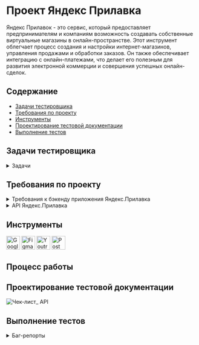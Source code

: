 # <a name="up" />Проект Яндекс Прилавка

Яндекс Прилавок - это сервис, который предоставляет предпринимателям и компаниям возможность создавать собственные виртуальные магазины в онлайн-пространстве. Этот инструмент облегчает процесс создания и настройки интернет-магазинов, управления продажами и обработки заказов. Он также обеспечивает интеграцию с онлайн-платежами, что делает его полезным для развития электронной коммерции и совершения успешных онлайн-сделок.

## Содержание
- [Задачи тестировщика](#задачи-тестировщика)
- [Требования по проекту](#требования-по-проекту)
- [Инструменты](#инструменты)
- [Проектирование тестовой документации](#проектирование-тестовой-документации)
- [Выполнение тестов](#выполнение-тестов)

## Задачи тестировщика

<details>
<summary> Задачи </summary> 

1. Проанализировать требования к новой функциональности бэкенда Яндекс.Прилавка  
2. Изучить документацию к API в Apidoc  
3. Спроектировать тесты в виде чек-листа, чтобы покрыть новую функциональность  
-Работа с наборами: возможность добавлять продукты в набор    
Ручка **POST /api/v1/kits/:id/products**;   
-Работа с курьерами: возможность проверить, есть ли доставка курьерской службой «Привезём быстро» и сколько она стоит  
Ручка **POST /fast-delivery/v3.1.1/calculate-delivery.xml**;   
-Работа с корзиной:  
возможность получить список продуктов, которые добавили в корзину    
Ручка **GET /api/v1/orders/:id**;  
возможность добавлять продукты в корзину  
Ручка **PUT /api/v1/orders/:id**;  
возможность удалять корзину  
Ручка **DELETE /api/v1/orders/:id**.  
4. Протестировать API через Postman и завести баг-репорты в YouTrack
   
***

</details>

## Требования по проекту

<details>
<summary> Требования к бэкенду приложения Яндекс.Прилавка </summary>

### Описание общей логики
#### Авторизация и данные для заказа
Пользователь может зарегистрироваться. Если пользователь не зарегистрировался, то форма заполнения: имя, e-mail, телефон, адрес, комментарий — появляется, когда пользователь уже сформировал корзину и хочет оформить заказ. Пользователь не может сделать заказ, если не ввёл обязательные поля. Если пользователь зарегистрировался, то ему не нужно вновь вводить данные, однако он может их изменить. Пользователь может оформить несколько заказов.
Для заказа нужно ввести:  
- имя;  
- телефон;  
- адрес;  
- e-mail (необязательно);  
- комментарий к заказу (необязательно).

![iScreen Shoter - Safari - 231105164522](https://github.com/SofiiaSleptsova/Yandex_Prilavka/assets/147629405/e6c1539a-3656-4934-bcb1-787f04cb7a25)

#### Главное меню заказа
На выбор даётся 3 карточки:  
- «Под ситуацию» (под кино и сериалы, на пикник, вкусы Парижа);  
- «Приготовь блюдо» (сырники, борщ, карбонара, штрудель);  
- «Создать свой набор» (пользователь сам называет и добавляет туда продукты).  
Переходишь в карточку — видишь варианты наборов.   
Переходишь в набор — видишь перечень возможных продуктов. Каждый продукт относится к определённой категории (например, «Напитки»). В перечне пользователь видит название продукта, его массу, цену. Когда клиент нажимает на продукт, ему даётся возможность выбрать количество продуктов. При этом появляется кнопка «Корзина», которая отображает сумму выбранных товаров и время доставки.
При нажатии на кнопку пользователь может посмотреть свою корзину.

#### Корзина
Отображает наименование продукта, его количество, цену для этого продукта с учётом количества, итог. Если доставка платная, то отображает сумму доставки и итоговую сумму заказа. Пользователь может удалить корзину, добавить новые продукты, убрать выбранные продукты.
Создание корзины:  
- При создании корзины должна быть возможность указать время доставки продуктов  
- При создании корзины проверять, что все службы доставки могут обработать заказ в указанное время  
- Если время доставки не указано - брать, как текущее время с сервера.  
При удалении и просмотре корзины время доставки не учитывается.  

#### Создание своего набора  
Пользователь может создать свой набор и выбрать продукты. Он обязательно даёт имя набору и выбирает продукты.   Пользователь может изменить название набора, удалить набор, удалить выбранные продукты, добавить новые. Если данные при создании или изменении набора введены неверно — выводится сообщение об ошибке.  
![iScreen Shoter - Safari - 231105164751](https://github.com/SofiiaSleptsova/Yandex_Prilavka/assets/147629405/071491a7-497d-4dd1-bbe8-0354f5542835)

#### Работа с курьерами  
Работа с курьерами предполагает два режима работы:  
1. При оформлении заказа: URL
`POST /api/v1/orders`  
Логика выбора курьерской службы при оформлении заказа пользователем: служба должна работать в указанное в заказе время и должна быть самой дешёвой.   
Пользователю отображается время доставки в зависимости от выбранной службы.  
В заказе доставка становится платной, если соблюдается хотя бы одно условие:   
- превышено максимальное количество товаров;  
- превышен максимальный вес;  
- сумма заказа меньше 150 рублей.  
Логика расчёта стоимости доставки заказа для пользователя:  
- Если вес или количество превысили максимальное значение, стоимость доставки для пользователя становится 99 рублей.  
- Если вес или количество в заказе не превышают максимального, берётся
`price`
этих продуктов, и если их сумма меньше 150 рублей, то стоимость доставки для пользователя также становится 99 рублей.  
Стоимость доставки прибавляется в итоговую сумму заказа.  
Если ни одно из обозначенных условий не соблюдается, то цена доставки курьерской службы не включается в итоговую сумму заказа.   

2. Узнать возможность доставки продуктов и цену для отдельной курьерской службы: у каждой курьерской службы свой URL.   
Цена доставки курьерской службой рассчитывается по количеству и весу указанных продуктов.  
Детальные требования к расчёту стоимости доставки курьерскими службами можно посмотреть [тут](https://code.s3.yandex.net/qa/files/delivery_requirements.pdf).

![iScreen Shoter - Safari - 231105165024](https://github.com/SofiiaSleptsova/Yandex_Prilavka/assets/147629405/0350b548-f19f-4c53-9c17-08ad8d9236a4)

#### Работа со складом
Имеется 4 складских отделения.   
У каждого склада своя ручка. 
У каждого свой ограниченный набор продуктов. Когда пользователь сделал заказ, ручка уточняет, какой склад сформирует заказ.  
Логика выбора склада: есть продукты на складе, должен работать во время заказа и самый дешёвый.   
Пользователь может заказать только те продукты и их количество, которые есть в полной мере хотя бы на одном складе (то есть ситуации, где он набрал корзину, а ему пишут «Не привезём» — нет).  

![iScreen Shoter - Safari - 231105165121](https://github.com/SofiiaSleptsova/Yandex_Prilavka/assets/147629405/2cc5b6a3-6afc-4717-abf3-16f23a1fea93)

#### Список URL реализованных в API
Подробнее о самих URL и параметрах смотри в документации к API

#### URL для авторизации
- `POST /api/v1/users - создать пользователя`

#### URL для наборов
- `POST /api/v1/kits - создать набор`
- `GET /api/v1/kits - получить список наборов`
- `DELETE /api/v1/kits - удалить набор`
- `PUT /api/v1/kits - переименовать набор, изменить список продуктов в наборе`
- `GET /api/v1/kits/search - получить список продуктов в наборе`

#### URL для продуктов
- `POST /api/v1/products/kits - получить список наборов по продуктам`
- `POST /api/v1/kits/{id}/products - добавить продукты в набор`
- `PUT /api/v1/products/:id - изменить цену продукта`
- `POST /api/v1/orders - посчитать сумму продуктов`
- `POST /api/v1/warehouse/check - проверить наличие продуктов на складах`

#### URL для складов
- `GET /api/v1/warehouses - получить список складов`
- `POST /api/v1/warehouses/amount - получить информацию о количестве продуктов на складах`
- `/api/wsdl - получить информацию о количестве продуктов на складах`
- `POST /api/v1/orders - получить информацию, какой склад возьмет заказ`

#### URL для курьерских служб
- `GET /api/v1/couriers - получить список курьерских служб`
- `POST /api/v1/couriers/check - узнать информацию доступна ли курьерская служба для доставки заказа`
- `POST /api/v1/orders - узнать информацию, какой курьер возьмет заказ`
- `POST /moscow-delivery/v1/calculate - возможность доставки и её стоимость курьерской «Доставка Москва»`
- `POST /on-a-broomstick/v1/delivery - возможность доставки и её стоимость курьерской службой «На метле уюта»`
- `POST /fast-delivery/v3.1.1/calculate-delivery.xml - возможность доставки и её стоимость` `курьерской службой «Привезём быстро»`
- `POST /train-noises/wsdl - возможность доставки и её стоимость курьерской службой «Чух-чух и уже у вас»`

#### URL для заказов
- `POST /api/v1/orders - посчитать итоговую сумму заказа (вместе с доставкой)`
- `POST /api/v1/orders - посчитать стоимость доставки с учётом различных курьерских служб`
- `GET /api/v1/orders - получить список заказов`

#### URL для корзины
- `GET /api/v1/orders/id - получить список продуктов в корзине`
- `POST /api/v1/orders - создать корзину`
- `PUT /api/v1/orders/:id - добавить продукты в корзину`
- `DELETE/api/v1/orders/:id - удалить корзину`

#### Описание содержимого базы данных

![iScreen Shoter - Safari - 231105165304](https://github.com/SofiiaSleptsova/Yandex_Prilavka/assets/147629405/4f6bae4e-5441-4085-a3b9-159cde3ba1ef)

![iScreen Shoter - Safari - 231105165323](https://github.com/SofiiaSleptsova/Yandex_Prilavka/assets/147629405/b4fc893b-7071-4f9e-8bb2-ab2560b849db)

![iScreen Shoter - Safari - 231105165343](https://github.com/SofiiaSleptsova/Yandex_Prilavka/assets/147629405/82537bfe-da23-4fe0-a9fe-af60e707bd0f)

![iScreen Shoter - Safari - 231105165400](https://github.com/SofiiaSleptsova/Yandex_Prilavka/assets/147629405/3d9abe46-712f-4248-9b2c-e8ed030cba1c)

![iScreen Shoter - Safari - 231105165417](https://github.com/SofiiaSleptsova/Yandex_Prilavka/assets/147629405/a0937e31-10f9-415c-88ac-455f2178aac2)

![iScreen Shoter - Safari - 231105165435](https://github.com/SofiiaSleptsova/Yandex_Prilavka/assets/147629405/8dc37c42-48c9-41fc-9f01-409b93e9ac7d)

![iScreen Shoter - Safari - 231105165450](https://github.com/SofiiaSleptsova/Yandex_Prilavka/assets/147629405/fd201b63-e4b1-46b6-be01-630cbbe360b7)

***

</details>

<details>
<summary> API Яндекс.Прилавка </summary>

### API Яндекс.Прилавок 3.1.1 

### Warehouses
**Warehouses - [SOAP] Проверить количество товаров на складах**
**POST**
`/api/wsdl`  
Параметр:  
| Название | Тип | Описание |
| ------------------- | ------------------- | ------------------- |
| ids       | number[]      | Массив идентификаторов продуктов (после id в таблице product_model).       |

[XML] Проверяем количество товаров
```
<?xml version="1.0" encoding="utf-8"?>
<soap:Envelope xmlns:soap="http://schemas.xmlsoap.org/soap/envelope/" xmlns:xsi="http://www.w3.org/2001/XMLSchema-instance"  xmlns:tns="WebServices.MainWsdl">
    <soap:Body>
        <Request xmlns="WebServices.MainWsdl">
            <ids>1</ids>
            <ids>4</ids>
            <ids>44</ids>
        </Request>
    </soap:Body>
</soap:Envelope>
```

Ответ: На каком складе, что есть и сколько
```
    HTTP/1.1 200 OK
<?xml version="1.0" encoding="utf-8"?>
<soap:Envelope xmlns:soap="http://schemas.xmlsoap.org/soap/envelope/"  xmlns:tns="WebServices.MainWsdl">
    <soap:Body>
        <Response>
            <name>Имеется всё</name>
            <products>
                <name>Sprite классический</name>
                <quantity>9</quantity>
            </products>
            <products>
                <name>Чипсы кукурузные классик Salto Nachos</name>
                <quantity>6</quantity>
            </products>
        </Response>
        <Response>
            <name>Чердак</name>
            <products>
                <name>Сок Jumex апельсин без сахара</name>
                <quantity>3</quantity>
            </products>
            <products>
                <name>Sprite классический</name>
                <quantity>12</quantity>
            </products>
        </Response>
        <Response>
            <name>Большой мир</name>
            <products>
                <name>Сок Jumex апельсин без сахара</name>
                <quantity>1</quantity>
            </products>
        </Response>
        <Response>
            <name>Шведский дом</name>
            <products>
                <name>Сок Jumex апельсин без сахара</name>
                <quantity>3</quantity>
            </products>
            <products>
                <name>Sprite классический</name>
                <quantity>12</quantity>
            </products>
        </Response>
    </soap:Body>
</soap:Envelope>
```

**Warehouses - Получить список складов**
**GET**
`/api/v1/warehouses`  

Ответ: Успешное получение складов
```
HTTP/1.1 200 OK
[
    {
           "name": "Имеется всё",
           "workingHours": {
               "start": 7,
               "end": 23
           }
       },
    {
           "name": "Шведский дом",
           "workingHours": {
               "start": 8,
               "end": 23
           }
       },
    {
           "name": "Чердак",
           "workingHours": {
               "start": 8,
               "end": 21
           }
       },
    {
           "name": "Большой мир",
           "workingHours": {
               "start": 5,
               "end": 20
           }
       }
    ]
```

**Warehouses - Проверить количество товаров на складах**  
Версия этого эндпоинта для SOAP называется - [SOAP] Проверить количество товаров на складах  
**POST**
`/api/v1/warehouses/amount`  

[JSON] Пример заголовков
```
{
    "Content-Type": "application/json"
}
```
[XML] Пример заголовков
```
{
    "Content-Type": "application/xml"
}
```

Параметр:  
| Название | Тип | Описание |
| ------------------- | ------------------- | ------------------- |
| ids       | number[]      | Массив идентификаторов продуктов (после id в таблице product_model).       |
| dataType      | string      | Формат входных данных. Может принимать значения: "json" - тело запроса ожидается в JSON-формате "xml" - тело запроса ожидается в XML-формате По умолчанию: json     |

[JSON] Проверяем количество товаров
```
{
    "ids": [
        1,
        4,
        44
    ]
}
```
[XML] Проверяем количество товаров
```
<root>
    <id>1</id>
    <id>4</id>
    <id>44</id>
</root>
```

Ответ: На каком складе, что есть и сколько
```
HTTP/1.1 200 OK
{
       "Имеется всё": {
           "Sprite классический": 9,
           "Чипсы кукурузные классик Salto Nachos": 6
       },
       "Чердак": {
           "Сок Jumex апельсин без сахара": 3,
           "Sprite классический": 12
       },
       "Большой мир": {
           "Сок Jumex апельсин без сахара": 1
       },
       "Шведский дом": {
           "Сок Jumex апельсин без сахара": 3,
           "Sprite классический": 12
       }
   }
```





























***

</details>

## Инструменты
<p align="left"> 
  <a href="https://docs.google.com/" target="_blank" rel="noreferrer"><img src="https://w7.pngwing.com/pngs/240/1015/png-transparent-g-suite-google-docs-google-angle-rectangle-logo.png" width="36" height="36" alt="Google Sheets" /></a>
  <a href="https://www.figma.com/" target="_blank" rel="noreferrer"><img src="https://raw.githubusercontent.com/danielcranney/readme-generator/main/public/icons/skills/figma-colored.svg" width="36" height="36" alt="Figma" /></a>
  <a href="https://www.jetbrains.com/youtrack/" target="_blank" rel="noreferrer"><img src="https://upload.wikimedia.org/wikipedia/commons/9/95/YouTrack_Icon.png" width="36" height="36" alt="Youtrack" /></a>
 <a href="https://www.postman.com/" target="_blank" rel="noreferrer"><img src="https://seeklogo.com/images/P/postman-logo-0087CA0D15-seeklogo.com.png" title="postman" width="36" height="36" alt="Postman" /></a>
</p> 


## Процесс работы
## Проектирование тестовой документации
![Чек-лист_ API](https://github.com/SofiiaSleptsova/Yandex_Prilavka/assets/147629405/09c1aadc-212d-4f6b-9164-6c0c1ead372f)

## Выполнение тестов
<details>
<summary> Баг-репорты </summary>

</details>
